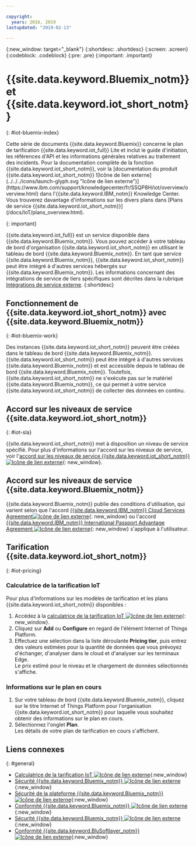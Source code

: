 ```yaml
---

copyright:
  years: 2016, 2019
lastupdated: "2019-02-13"

---
```


{:new_window: target="\_blank"}
{:shortdesc: .shortdesc}
{:screen: .screen}
{:codeblock: .codeblock}
{:pre: .pre}
{:important: .important}

# {{site.data.keyword.Bluemix_notm}} et {{site.data.keyword.iot_short_notm}}
{: #iot-bluemix-index}

<p>Cette série de documents {{site.data.keyword.Bluemix}} concerne le plan de tarification {{site.data.keyword.iot_full}} Lite et inclut le guide d'initiation, les références d'API et les informations générales relatives au traitement des incidents.
Pour la documentation complète de la fonction {{site.data.keyword.iot_short_notm}}, voir la [documentation du produit {{site.data.keyword.iot_short_notm}} ![Icône de lien externe](../../../icons/launch-glyph.svg "Icône de lien externe")](https://www.ibm.com/support/knowledgecenter/fr/SSQP8H/iot/overview/overview.html) dans l'{{site.data.keyword.IBM_notm}} Knowledge Center. Vous trouverez davantage d'informations sur les divers plans dans [Plans de service {{site.data.keyword.iot_short_notm}}](/docs/IoT/plans_overview.html). 
</p>
{: important}

{{site.data.keyword.iot_full}} est un service disponible dans {{site.data.keyword.Bluemix_notm}}. Vous pouvez accéder à votre tableau de bord d'organisation {{site.data.keyword.iot_short_notm}} en utilisant le tableau de bord {{site.data.keyword.Bluemix_notm}}. En tant que service {{site.data.keyword.Bluemix_notm}}, {{site.data.keyword.iot_short_notm}} peut être intégré à d'autres services hébergés sur {{site.data.keyword.Bluemix_notm}}. Les informations concernant des intégrations de service de tiers spécifiques sont décrites dans la rubrique [Intégrations de service externe](/docs/IoT/references/extensions/index.html).
{:shortdesc}

## Fonctionnement de {{site.data.keyword.iot_short_notm}} avec {{site.data.keyword.Bluemix_notm}}
{: #iot-bluemix-work}

Des instances {{site.data.keyword.iot_short_notm}} peuvent être créées dans le tableau de bord {{site.data.keyword.Bluemix_notm}}. {{site.data.keyword.iot_short_notm}} peut être intégré à d'autres services {{site.data.keyword.Bluemix_notm}} et est accessible depuis le tableau de bord {{site.data.keyword.Bluemix_notm}}. Toutefois, {{site.data.keyword.iot_short_notm}} ne s'exécute pas sur le matériel {{site.data.keyword.Bluemix_notm}}, ce qui permet à votre service {{site.data.keyword.iot_short_notm}} de collecter des données en continu.

## Accord sur les niveaux de service {{site.data.keyword.iot_short_notm}} 
{: #iot-sla}

{{site.data.keyword.iot_short_notm}} met à disposition un niveau de service spécifié. Pour plus d'informations sur l'accord sur les niveaux de service, voir l'[accord sur les niveaux de service {{site.data.keyword.iot_short_notm}} ![Icône de lien externe](../../../icons/launch-glyph.svg "Icône de lien externe")](https://www-03.ibm.com/software/sla/sladb.nsf/8bd55c6b9fa8039c86256c6800578854/62a7eae9288fddcc862581d0007c2583/$FILE/i126-6738-05_12-2017_en_US.pdf){: new_window}. 

## Accord sur les niveaux de service {{site.data.keyword.Bluemix_notm}} 

{{site.data.keyword.Bluemix_notm}} publie des conditions d'utilisation, qui varient selon que l'accord [{{site.data.keyword.IBM_notm}} Cloud Services Agreement![Icône de lien externe](../../../icons/launch-glyph.svg)](http://www-05.ibm.com/support/operations/files/pdf/csa_us.pdf?cm_mc_uid=65870113399114371461368&cm_mc_sid_50200000=1469524513){: new_window} ou l'accord [{{site.data.keyword.IBM_notm}} International Passport Advantage Agreement ![Icône de lien externe](../../../icons/launch-glyph.svg)](https://www-01.ibm.com/software/passportadvantage/pa_agreements.html){: new_window} s'applique à l'utilisateur.

## Tarification {{site.data.keyword.iot_short_notm}}
{: #iot-pricing}

### Calculatrice de la tarification IoT
Pour plus d'informations sur les modèles de tarification et les plans {{site.data.keyword.iot_short_notm}} disponibles :
1. Accédez à la [calculatrice de la tarification IoT ![Icône de lien externe](../../../icons/launch-glyph.svg "Icône de lien externe")](https://console.bluemix.net/pricing/configure/service/iotf-service-id){: new_window}.  
2. Cliquez sur **Add** ou **Configure** en regard de l'élément Internet of Things Platform.
3. Effectuez une sélection dans la liste déroulante **Pricing tier**, puis entrez des valeurs estimées pour la quantité de données que vous prévoyez d'échanger, d'analyser dans le cloud et d'analyser sur les terminaux Edge.  
Le prix estimé pour le niveau et le chargement de données sélectionnés s'affiche.

### Informations sur le plan en cours
1. Sur votre tableau de bord {{site.data.keyword.Bluemix_notm}}, cliquez sur le titre Internet of Things Platform pour l'organisation {{site.data.keyword.iot_short_notm}} pour laquelle vous souhaitez obtenir des informations sur le plan en cours.
2. Sélectionnez l'onglet **Plan**.  
Les détails de votre plan de tarification en cours s'affichent.

## Liens connexes
{: #general}

* [Calculatrice de la tarification IoT ![Icône de lien externe](../../../icons/launch-glyph.svg "Icône de lien externe")](http://iot-cost-calculator.ng.bluemix.net/){:new_window}
* [Sécurité {{site.data.keyword.Bluemix_notm}} ![Icône de lien externe](../../../icons/launch-glyph.svg "Icône de lien externe")](https://console.ng.bluemix.net/docs/security/index.html#security){:new_window}
* [Sécurité de la plateforme {{site.data.keyword.Bluemix_notm}} ![Icône de lien externe](../../../icons/launch-glyph.svg "Icône de lien externe")](https://console.ng.bluemix.net/docs/security/index.html#platform-security){:new_window}
* [Conformité {{site.data.keyword.Bluemix_notm}} ![Icône de lien externe](../../../icons/launch-glyph.svg "Icône de lien externe")](https://console.ng.bluemix.net/docs/security/index.html#compliance){:new_window}
* [Sécurité {{site.data.keyword.Bluemix_notm}} ![Icône de lien externe](../../../icons/launch-glyph.svg "Icône de lien externe")](http://www.softlayer.com/security){:new_window}
* [Conformité {{site.data.keyword.BluSoftlayer_notm}} ![Icône de lien externe](../../../icons/launch-glyph.svg "Icône de lien externe")](http://www.softlayer.com/compliance){:new_window}
